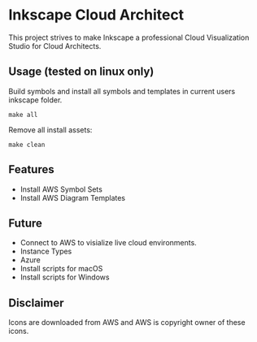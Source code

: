 # Inkscape Cloud Architect

This project strives to make Inkscape a professional Cloud Visualization Studio
for Cloud Architects.

## Usage (tested on linux only)

Build symbols and install all symbols and templates in current users inkscape folder.

```
make all
```

Remove all install assets:

```
make clean
```

## Features

- Install AWS Symbol Sets
- Install AWS Diagram Templates

## Future

- Connect to AWS to visialize live cloud environments.
- Instance Types
- Azure
- Install scripts for macOS
- Install scripts for Windows

## Disclaimer

Icons are downloaded from AWS and AWS is copyright owner of these icons.
